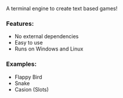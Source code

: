 A terminal engine to create text based games!

### Features:
- No external dependencies
- Easy to use
- Runs on Windows and Linux

### Examples:
- Flappy Bird
- Snake
- Casion (Slots)
